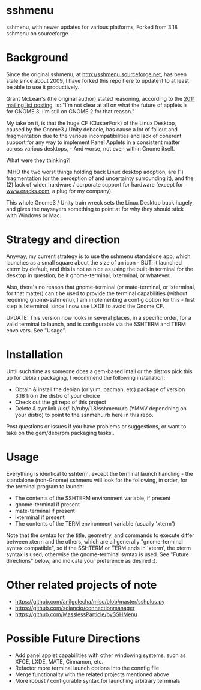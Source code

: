 sshmenu
=======

sshmenu, with newer updates for various platforms, Forked from 3.18 sshmenu on sourceforge.


Background
==========

Since the original sshmenu, at http://sshmenu.sourceforge.net, has been stale since about 2009, I have forked this repo here to update it to at least be able to use it productively.

Grant McLean's (the original author) stated reasoning, according to the [2011 mailing list posting](http://sourceforge.net/mailarchive/forum.php?thread_name=20111122230211.GB7568%40apollo.cpu.lublin.pl&forum_name=sshmenu-users), is:
"I'm not clear at all on what the future of applets is for GNOME 3.  I'm still on GNOME 2 for that reason."

My take on it, is that the huge CF (ClusterFork) of the Linux Desktop, caused by the Gnome3 / Unity debacle, has cause a lot of fallout and fragmentation due to the various incompatibilities and lack of coherent support for any way to implement Panel Applets in a consistent matter across various desktops, - And worse, not even within Gnome itself.

What were they thinking?!

IMHO the two worst things holding back Linux desktop adoption, are (1) fragmentation (or the perception of and uncertainty surrounding it), and the (2) lack of wider hardware / corporate support for hardware (except for www.eracks.com, a plug for my company).

This whole Gnome3 / Unity train wreck sets the Linux Desktop back hugely, and gives the naysayers something to point at for why they should stick with Windows or Mac.


Strategy and direction
======================

Anyway, my current strategy is to use the sshmenu standalone app, which launches as a small square about the size of an icon - BUT: it launched xterm by default, and this is not as nice as using the built-in terminal for the desktop in question, be it gnome-terminal, lxterminal, or whatever.

Also, there's no reason that gnome-terminal (or mate-terminal, or lxterminal, for that matter) can't be used to provide the terminal capabilities (without requiring gnome-sshmenu), I am implementing a config option for this - first step is lxterminal, since I now use LXDE to avoid the Gnome CF.

UPDATE: This version now looks in several places, in a specific order, for a valid terminal to launch, and is configurable via the SSHTERM and TERM envo vars.  See "Usage".


Installation
============

Until such time as someone does a gem-based intall or the distros pick this up for debian packaging, I recommend the following installation:

- Obtain & install the debian (or yum, pacman, etc) package of version 3.18 from the distro of your choice
- Check out the git repo of this project
- Delete & symlink /usr/lib/ruby/1.8/sshmenu.rb (YMMV dependning on your distro) to point to the ssnmenu.rb here in this repo.

Post questions or issues if you have problems or suggestions, or want to take on the gem/deb/rpm packaging tasks..


Usage
=====

Everything is identical to sshterm, except the terminal launch handling - the standalone (non-Gnome) sshmenu will look for the following, in order, for the terminal program to launch:

- The contents of the SSHTERM environment variable, if present
- gnome-terminal if present
- mate-terminal if present
- lxterminal if present
- The contents of the TERM environment variable (usually 'xterm')

Note that the syntax for the title, geometry, and commands to execute differ between xterm and the others, which are all generally "gnome-terminal syntax compatible", so if the SSHTERM or TERM ends in 'xterm', the xterm syntax is used, otherwise the gnome-terminal syntax is used. See "Future directions" below, and indicate your preference as desired :).


Other related projects of note
==============================

- https://github.com/anilgulecha/misc/blob/master/sshplus.py
- https://github.com/sciancio/connectionmanager
- https://github.com/MasslessParticle/pySSHMenu


Possible Future Directions
==========================

 - Add panel applet capabilities with other windowing systems, such as XFCE, LXDE, MATE, Cinnamon, etc.
 - Refactor more terminal launch options into the connfig file 
 - Merge functionality with the related projects mentioned above
 - More robust / configurable syntax for launching arbitrary terminals
